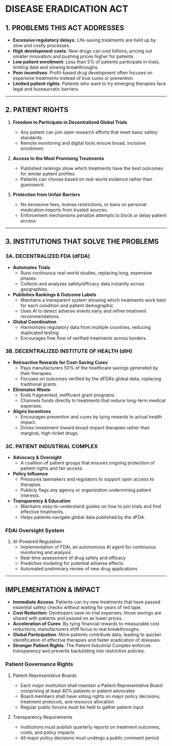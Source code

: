 # DISEASE ERADICATION ACT

## 1. PROBLEMS THIS ACT ADDRESSES

- **Excessive regulatory delays**: Life-saving treatments are held up by slow and costly processes.  
- **High development costs**: New drugs can cost billions, pricing out smaller innovators and pushing prices higher for patients.  
- **Low patient enrollment**: Less than 5% of patients participate in trials, limiting data and slowing breakthroughs.  
- **Poor incentives**: Profit-based drug development often focuses on expensive treatments instead of true cures or prevention.  
- **Limited patient rights**: Patients who want to try emerging therapies face legal and bureaucratic barriers.

---

## 2. PATIENT RIGHTS

1. **Freedom to Participate in Decentralized Global Trials**  
   - Any patient can join open research efforts that meet basic safety standards.  
   - Remote monitoring and digital tools ensure broad, inclusive enrollment.

2. **Access to the Most Promising Treatments**  
   - Published rankings show which treatments have the best outcomes for similar patient profiles.  
   - Patients can choose based on real-world evidence rather than guesswork.

3. **Protection from Unfair Barriers**  
   - No excessive fees, license restrictions, or bans on personal medication imports from trusted sources.  
   - Enforcement mechanisms penalize attempts to block or delay patient access.

---

## 3. INSTITUTIONS THAT SOLVE THE PROBLEMS

### 3A. DECENTRALIZED FDA (dFDA)
- **Automates Trials**  
  - Runs continuous real-world studies, replacing long, expensive phases.  
  - Collects and analyzes safety/efficacy data instantly across geographies.
- **Publishes Rankings & Outcome Labels**  
  - Maintains a transparent system showing which treatments work best for each condition and patient demographic.  
  - Uses AI to detect adverse events early and refine treatment recommendations.
- **Global Coordination**  
  - Harmonizes regulatory data from multiple countries, reducing duplicated testing.  
  - Encourages free flow of verified treatments across borders.

### 3B. DECENTRALIZED INSTITUTE OF HEALTH (dIH)
- **Retroactive Rewards for Cost-Saving Cures**  
  - Pays manufacturers 50% of the healthcare savings generated by their therapies.  
  - Focuses on outcomes verified by the dFDA’s global data, replacing traditional grants.  
- **Eliminates Waste**  
  - Ends fragmented, inefficient grant programs.  
  - Channels funds directly to treatments that reduce long-term medical expenses.
- **Aligns Incentives**  
  - Encourages prevention and cures by tying rewards to actual health impact.  
  - Drives investment toward broad-impact therapies rather than marginal, high-ticket drugs.

### 3C. PATIENT INDUSTRIAL COMPLEX
- **Advocacy & Oversight**  
  - A coalition of patient groups that ensures ongoing protection of patient rights and fair access.  
- **Policy Influence**  
  - Pressures lawmakers and regulators to support open access to therapies.  
  - Publicly flags any agency or organization undermining patient interests.
- **Transparency & Education**  
  - Maintains easy-to-understand guides on how to join trials and find effective treatments.  
  - Helps patients navigate global data published by the dFDA.

### FDAi Oversight System
1. AI-Powered Regulation
   - Implementation of FDAi, an autonomous AI agent for continuous monitoring and analysis
   - Real-time assessment of drug safety and efficacy
   - Predictive modeling for potential adverse effects
   - Automated preliminary review of new drug applications

---

## IMPLEMENTATION & IMPACT

- **Immediate Access**: Patients can try new treatments that have passed essential safety checks without waiting for years of red tape.  
- **Cost Reduction**: Developers save on trial expenses; those savings are shared with patients and passed on as lower prices.  
- **Acceleration of Cures**: By tying financial rewards to measurable cost reductions, manufacturers shift focus to real breakthroughs.  
- **Global Participation**: More patients contribute data, leading to quicker identification of effective therapies and faster eradication of diseases.  
- **Stronger Patient Rights**: The Patient Industrial Complex enforces transparency and prevents backsliding into restrictive policies.

### Patient Governance Rights
1. Patient Representative Boards
   - Each major institution shall maintain a Patient Representative Board comprising at least 40% patients or patient advocates
   - Board members shall have voting rights on major policy decisions, treatment protocols, and resource allocation
   - Regular public forums must be held to gather patient input

2. Transparency Requirements
   - Institutions must publish quarterly reports on treatment outcomes, costs, and policy impacts
   - All major policy decisions must undergo a public comment period

